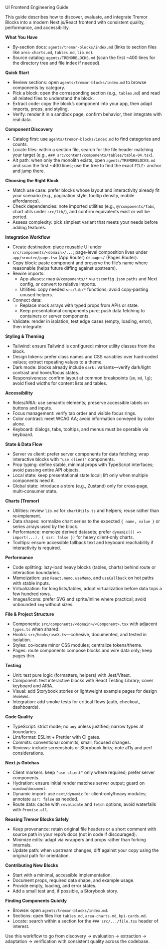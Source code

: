UI Frontend Engineering Guide

This guide describes how to discover, evaluate, and integrate Tremor Blocks into a modern Next.js/React frontend with consistent quality, performance, and accessibility.

**What You Have**
- By‑section docs: `agents/tremor-blocks/index.md` (links to section files like `area-charts.md`, `tables.md`, `lib.md`).
- Source catalog: `agents/TREMORBLOCKS.md` (scan the first ~400 lines for the directory tree and file index if needed).

**Quick Start**
- Review sections: open `agents/tremor-blocks/index.md` to browse components by category.
- Pick a block: open the corresponding section (e.g., `tables.md`) and read all related files to understand the block.
- Extract code: copy the block’s component into your app, then adapt imports, props, and styling.
- Verify: render it in a sandbox page, confirm behavior, then integrate with real data.

**Component Discovery**
- Catalog first: use `agents/tremor-blocks/index.md` to find categories and counts.
- Locate files: within a section file, search for the file header matching your target (e.g., `### src/content/components/tables/table-04.tsx`).
- Alt path: when only the monolith exists, open `agents/TREMORBLOCKS.md` and scan the first ~400 lines; use the tree to find the exact `FILE:` anchor and jump there.

**Choosing the Right Block**
- Match use case: prefer blocks whose layout and interactivity already fit your scenario (e.g., pagination style, tooltip density, mobile affordances).
- Check dependencies: note imported utilities (e.g., `@/components/Tabs`, chart utils under `src/lib/`), and confirm equivalents exist or will be ported.
- Assess complexity: pick simplest variant that meets your needs before adding features.

**Integration Workflow**
- Create destination: place reusable UI under `src/components/<domain>/...`; page-level composition lives under `app/<route>/page.tsx` (App Router) or `pages/` (Pages Router).
- Copy block: paste component and preserve the file’s name where reasonable (helps future diffing against upstream).
- Rewire imports:
  - App aliases: map `@/components/*` via `tsconfig.json` `paths` and Next config, or convert to relative imports.
  - Utilities: copy needed `src/lib/*` functions; avoid copy‑pasting unused helpers.
- Connect data:
  - Replace mock arrays with typed props from APIs or state.
  - Keep presentational components pure; push data fetching to containers or server components.
- Validate: render in isolation, test edge cases (empty, loading, error), then integrate.

**Styling & Theming**
- Tailwind: ensure Tailwind is configured; mirror utility classes from the block.
- Design tokens: prefer class names and CSS variables over hard‑coded values; extract repeating values to a theme.
- Dark mode: blocks already include `dark:` variants—verify dark/light contrast and hover/focus states.
- Responsiveness: confirm layout at common breakpoints (`sm`, `md`, `lg`); avoid fixed widths for content lists and tables.

**Accessibility**
- Roles/ARIA: use semantic elements; preserve accessible labels on buttons and inputs.
- Focus management: verify tab order and visible focus rings.
- Color contrast: meet WCAG AA; avoid information conveyed by color alone.
- Keyboard: dialogs, tabs, tooltips, and menus must be operable via keyboard.

**State & Data Flow**
- Server vs client: prefer server components for data fetching; wrap interactive blocks with `"use client"` components.
- Prop typing: define stable, minimal props with TypeScript interfaces; avoid passing entire API objects.
- Local state: keep presentational state local; lift only when multiple components need it.
- Global state: introduce a store (e.g., Zustand) only for cross‑page, multi‑consumer state.

**Charts (Tremor)**
- Utilities: review `lib.md` for `chartUtils.ts` and helpers; reuse rather than re‑implement.
- Data shapes: normalize chart series to the expected `{ name, value }` or series arrays used by the block.
- Performance: memoize derived datasets; prefer `dynamic(() => import(...), { ssr: false })` for heavy client‑only charts.
- Tooltips: ensure accessible fallback text and keyboard reachability if interactivity is required.

**Performance**
- Code splitting: lazy‑load heavy blocks (tables, charts) behind route or interaction boundaries.
- Memoization: use `React.memo`, `useMemo`, and `useCallback` on hot paths with stable inputs.
- Virtualization: for long lists/tables, adopt virtualization before data tops a few hundred rows.
- Images/icons: prefer SVG and sprite/inline where practical; avoid unbounded `img` without sizes.

**File & Project Structure**
- Components: `src/components/<domain>/<Component>.tsx` with adjacent `types.ts` when shared.
- Hooks: `src/hooks/useX.ts`—cohesive, documented, and tested in isolation.
- Styles: co‑locate minor CSS modules; centralize tokens/theme.
- Pages: route components compose blocks and wire data only; keep pages thin.

**Testing**
- Unit: test pure logic (formatters, helpers) with Jest/Vitest.
- Component: test interactive blocks with React Testing Library; cover keyboard and ARIA.
- Visual: add Storybook stories or lightweight example pages for design reviews.
- Integration: add smoke tests for critical flows (auth, checkout, dashboards).

**Code Quality**
- TypeScript: strict mode; no `any` unless justified; narrow types at boundaries.
- Lint/format: ESLint + Prettier with CI gates.
- Commits: conventional commits; small, focused changes.
- Reviews: include screenshots or Storybook links; note a11y and perf considerations.

**Next.js Gotchas**
- Client markers: keep `"use client"` only where required; prefer server components.
- Hydration: ensure initial render matches server output; guard on `window`/`document`.
- Dynamic import: use `next/dynamic` for client‑only/heavy modules; annotate `ssr: false` as needed.
- Route data: cache with `revalidate` and `fetch` options; avoid waterfalls with `Promise.all`.

**Reusing Tremor Blocks Safely**
- Keep provenance: retain original file headers or a short comment with source path in your repo’s docs (not in code if discouraged).
- Minimize edits: adapt via wrappers and props rather than forking internals.
- Update path: when upstream changes, diff against your copy using the original path for orientation.

**Contributing New Blocks**
- Start with a minimal, accessible implementation.
- Document props, required data shape, and example usage.
- Provide empty, loading, and error states.
- Add a small test and, if possible, a Storybook story.

**Finding Components Quickly**
- Browse: open `agents/tremor-blocks/index.md`.
- Sections: open files like `tables.md`, `area-charts.md`, `kpi-cards.md`.
- Locate: search within a section for the `### src/.../file.tsx` header of interest.

Use this workflow to go from discovery → evaluation → extraction → adaptation → verification with consistent quality across the codebase.
